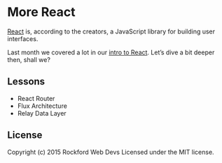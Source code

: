 # More React

[React](http://facebook.github.io/react/) is, according to the creators, a JavaScript library for building user interfaces.

Last month we covered a lot in our [intro to React](http://github.com/rockfordweb/learning-react). Let’s dive a bit deeper then, shall we?


## Lessons

+ React Router
+ Flux Architecture
+ Relay Data Layer


## License
Copyright (c) 2015 Rockford Web Devs
Licensed under the MIT license.
